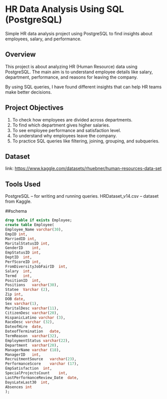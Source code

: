 # HR Data Analysis Using SQL (PostgreSQL)
Simple HR data analysis project using PostgreSQL to find insights about employees, salary, and performance.

## Overview
This project is about analyzing HR (Human Resource) data using PostgreSQL.
The main aim is to understand employee details like salary, department, performance, and reasons for leaving the company.

By using SQL queries, I have found different insights that can help HR teams make better decisions.

## Project Objectives
1. To check how employees are divided across departments.
2. To find which department gives higher salaries.
3. To see employee performance and satisfaction level.
4. To understand why employees leave the company.
5. To practice SQL queries like filtering, joining, grouping, and subqueries.
   
## Dataset
link: https://www.kaggle.com/datasets/rhuebner/human-resources-data-set

## Tools Used
PostgreSQL – for writing and running queries.
HRDataset_v14.csv – dataset from Kaggle.

##schema 
```sql
drop table if exists Employee;
create table Employee(
Employee_Name varchar(30),
EmpID int,
MarriedID int,
MaritalStatusID	int,
GenderID	int,
EmpStatusID	int,
DeptID	int,
PerfScoreID	int,
FromDiversityJobFairID	int,
Salary	int,
Termd	int,
PositionID	int,
Positions	varchar(30),
Statee	Varchar (2),
Zip	int,
DOB	date,
Sex	varchar(1),
MaritalDesc	varchar(11),
CitizenDesc	varchar(20),
HispanicLatino varchar (3),
RaceDesc varchar (32),
DateofHire	date,
DateofTermination	date,
TermReason	varchar(32),
EmploymentStatus varchar(22),
Department	varchar(20),
ManagerName	varchar (18),
ManagerID	int,
RecruitmentSource	varchar(23),
PerformanceScore	varchar (17),
EmpSatisfaction	 int,
SpecialProjectsCount	int,
LastPerformanceReview_Date	date,
DaysLateLast30	int,
Absences int
);
